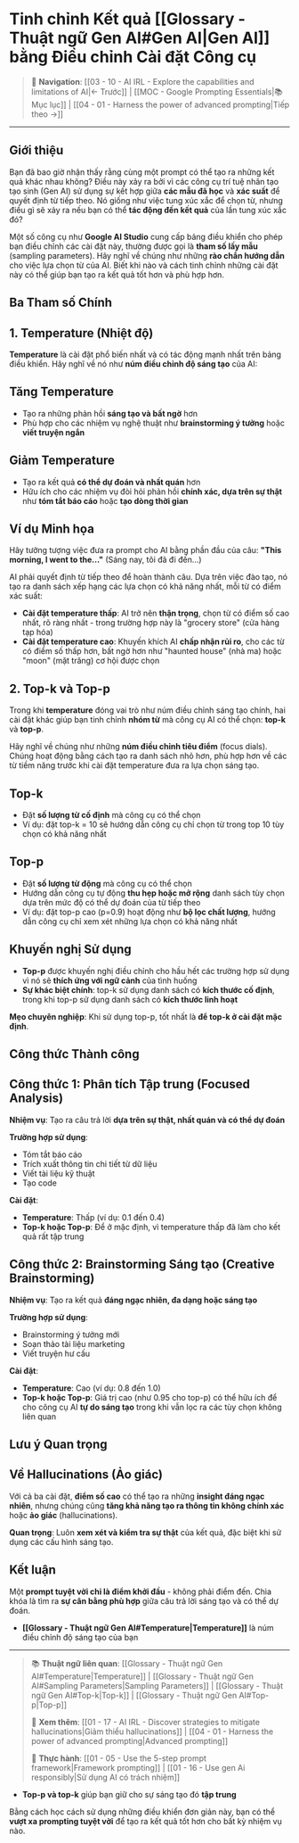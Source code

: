 # Tinh chỉnh Kết quả [[Glossary - Thuật ngữ Gen AI#Gen AI|Gen AI]] bằng Điều chỉnh Cài đặt Công cụ

> 🧭 **Navigation**: [[03 - 10 - AI IRL - Explore the capabilities and limitations of AI|← Trước]] | [[MOC - Google Prompting Essentials|📚 Mục lục]] | [[04 - 01 - Harness the power of advanced prompting|Tiếp theo →]]

---

## Giới thiệu

Bạn đã bao giờ nhận thấy rằng cùng một prompt có thể tạo ra những kết quả khác nhau không? Điều này xảy ra bởi vì các công cụ trí tuệ nhân tạo tạo sinh (Gen AI) sử dụng sự kết hợp giữa **các mẫu đã học** và **xác suất** để quyết định từ tiếp theo. Nó giống như việc tung xúc xắc để chọn từ, nhưng điều gì sẽ xảy ra nếu bạn có thể **tác động đến kết quả** của lần tung xúc xắc đó?

Một số công cụ như **Google AI Studio** cung cấp bảng điều khiển cho phép bạn điều chỉnh các cài đặt này, thường được gọi là **tham số lấy mẫu** (sampling parameters). Hãy nghĩ về chúng như những **rào chắn hướng dẫn** cho việc lựa chọn từ của AI. Biết khi nào và cách tinh chỉnh những cài đặt này có thể giúp bạn tạo ra kết quả tốt hơn và phù hợp hơn.

## Ba Tham số Chính

## 1. Temperature (Nhiệt độ)

**Temperature** là cài đặt phổ biến nhất và có tác động mạnh nhất trên bảng điều khiển. Hãy nghĩ về nó như **núm điều chỉnh độ sáng tạo** của AI:

## Tăng Temperature

- Tạo ra những phản hồi **sáng tạo và bất ngờ** hơn
- Phù hợp cho các nhiệm vụ nghệ thuật như **brainstorming ý tưởng** hoặc **viết truyện ngắn**

## Giảm Temperature

- Tạo ra kết quả **có thể dự đoán và nhất quán** hơn
- Hữu ích cho các nhiệm vụ đòi hỏi phản hồi **chính xác, dựa trên sự thật** như **tóm tắt báo cáo** hoặc **tạo dòng thời gian**

## Ví dụ Minh họa

Hãy tưởng tượng việc đưa ra prompt cho AI bằng phần đầu của câu: **"This morning, I went to the..."** (Sáng nay, tôi đã đi đến...)

AI phải quyết định từ tiếp theo để hoàn thành câu. Dựa trên việc đào tạo, nó tạo ra danh sách xếp hạng các lựa chọn có khả năng nhất, mỗi từ có điểm xác suất:

- **Cài đặt temperature thấp**: AI trở nên **thận trọng**, chọn từ có điểm số cao nhất, rõ ràng nhất - trong trường hợp này là "grocery store" (cửa hàng tạp hóa)
- **Cài đặt temperature cao**: Khuyến khích AI **chấp nhận rủi ro**, cho các từ có điểm số thấp hơn, bất ngờ hơn như "haunted house" (nhà ma) hoặc "moon" (mặt trăng) cơ hội được chọn

## 2. Top-k và Top-p

Trong khi **temperature** đóng vai trò như núm điều chỉnh sáng tạo chính, hai cài đặt khác giúp bạn tinh chỉnh **nhóm từ** mà công cụ AI có thể chọn: **top-k** và **top-p**.

Hãy nghĩ về chúng như những **núm điều chỉnh tiêu điểm** (focus dials). Chúng hoạt động bằng cách tạo ra danh sách nhỏ hơn, phù hợp hơn về các từ tiềm năng trước khi cài đặt temperature đưa ra lựa chọn sáng tạo.

## Top-k

- Đặt **số lượng từ cố định** mà công cụ có thể chọn
- Ví dụ: đặt top-k = 10 sẽ hướng dẫn công cụ chỉ chọn từ trong top 10 tùy chọn có khả năng nhất

## Top-p

- Đặt **số lượng từ động** mà công cụ có thể chọn
- Hướng dẫn công cụ tự động **thu hẹp hoặc mở rộng** danh sách tùy chọn dựa trên mức độ có thể dự đoán của từ tiếp theo
- Ví dụ: đặt top-p cao (p=0.9) hoạt động như **bộ lọc chất lượng**, hướng dẫn công cụ chỉ xem xét những lựa chọn có khả năng nhất

## Khuyến nghị Sử dụng

- **Top-p** được khuyến nghị điều chỉnh cho hầu hết các trường hợp sử dụng vì nó sẽ **thích ứng với ngữ cảnh** của tình huống
- **Sự khác biệt chính**: top-k sử dụng danh sách có **kích thước cố định**, trong khi top-p sử dụng danh sách có **kích thước linh hoạt**

**Mẹo chuyên nghiệp**: Khi sử dụng top-p, tốt nhất là **để top-k ở cài đặt mặc định**.

## Công thức Thành công

## Công thức 1: Phân tích Tập trung (Focused Analysis)

**Nhiệm vụ**: Tạo ra câu trả lời **dựa trên sự thật, nhất quán và có thể dự đoán**

**Trường hợp sử dụng**:

- Tóm tắt báo cáo
- Trích xuất thông tin chi tiết từ dữ liệu
- Viết tài liệu kỹ thuật
- Tạo code

**Cài đặt**:

- **Temperature**: Thấp (ví dụ: 0.1 đến 0.4)
- **Top-k hoặc Top-p**: Để ở mặc định, vì temperature thấp đã làm cho kết quả rất tập trung

## Công thức 2: Brainstorming Sáng tạo (Creative Brainstorming)

**Nhiệm vụ**: Tạo ra kết quả **đáng ngạc nhiên, đa dạng hoặc sáng tạo**

**Trường hợp sử dụng**:

- Brainstorming ý tưởng mới
- Soạn thảo tài liệu marketing
- Viết truyện hư cấu

**Cài đặt**:

- **Temperature**: Cao (ví dụ: 0.8 đến 1.0)
- **Top-k hoặc Top-p**: Giá trị cao (như 0.95 cho top-p) có thể hữu ích để cho công cụ AI **tự do sáng tạo** trong khi vẫn lọc ra các tùy chọn không liên quan

## Lưu ý Quan trọng

## Về Hallucinations (Ảo giác)

Với cả ba cài đặt, **điểm số cao** có thể tạo ra những **insight đáng ngạc nhiên**, nhưng chúng cũng **tăng khả năng tạo ra thông tin không chính xác** hoặc **ảo giác** (hallucinations).

**Quan trọng**: Luôn **xem xét và kiểm tra sự thật** của kết quả, đặc biệt khi sử dụng các cấu hình sáng tạo.

## Kết luận

Một **prompt tuyệt vời chỉ là điểm khởi đầu** - không phải điểm đến. Chìa khóa là tìm ra **sự cân bằng phù hợp** giữa câu trả lời sáng tạo và có thể dự đoán.

- **[[Glossary - Thuật ngữ Gen AI#Temperature|Temperature]]** là núm điều chỉnh độ sáng tạo của bạn

---

> 📚 **Thuật ngữ liên quan**: [[Glossary - Thuật ngữ Gen AI#Temperature|Temperature]] | [[Glossary - Thuật ngữ Gen AI#Sampling Parameters|Sampling Parameters]] | [[Glossary - Thuật ngữ Gen AI#Top-k|Top-k]] | [[Glossary - Thuật ngữ Gen AI#Top-p|Top-p]]
>
> 🔗 **Xem thêm**: [[01 - 17 - AI IRL - Discover strategies to mitigate hallucinations|Giảm thiểu hallucinations]] | [[04 - 01 - Harness the power of advanced prompting|Advanced prompting]]
>
> 🎯 **Thực hành**: [[01 - 05 - Use the 5-step prompt framework|Framework prompting]] | [[01 - 16 - Use gen Ai responsibly|Sử dụng AI có trách nhiệm]]

- **Top-p và top-k** giúp bạn giữ cho sự sáng tạo đó **tập trung**

Bằng cách học cách sử dụng những điều khiển đơn giản này, bạn có thể **vượt xa prompting tuyệt vời** để tạo ra kết quả tốt hơn cho bất kỳ nhiệm vụ nào.
